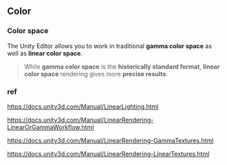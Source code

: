 ## Color



### Color space
The Unity Editor allows you to work in traditional **gamma color space** as well as **linear color space**. 

> While **gamma color space** is the **historically standard format**, **linear color space** rendering gives more **precise results**.




### ref
https://docs.unity3d.com/Manual/LinearLighting.html

https://docs.unity3d.com/Manual/LinearRendering-LinearOrGammaWorkflow.html

https://docs.unity3d.com/Manual/LinearRendering-GammaTextures.html

https://docs.unity3d.com/Manual/LinearRendering-LinearTextures.html


